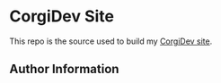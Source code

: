 # CorgiDev Site

This repo is the source used to build my [CorgiDev site](https://www.corgidev.com).

## Author Information